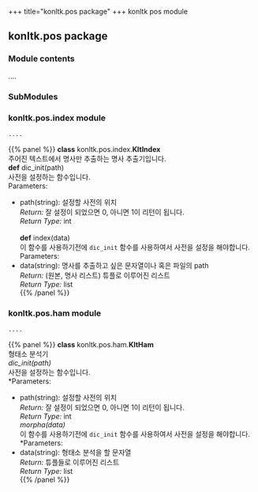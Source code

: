 +++
title="konltk.pos package"
+++
konltk pos module

## konltk.pos package
### Module contents
....
### SubModules
### konltk.pos.index module
```python
....
```
{{% panel %}}
**class** konltk.pos.index.**KltIndex**<br>
주어진 텍스트에서 명사만 추출하는 명사 추출기입니다.<br>
**def** dic_init(path)<br>
사전을 설정하는 함수입니다.<br>
Parameters:<br>
- path(string): 설정할 사전의 위치<br>
*Return:* 잘 설정이 되었으면 0, 아니면 1이 리턴이 됩니다.<br>
*Return Type:* int<br><br>
**def** index(data)<br>
이 함수를 사용하기전에 `dic_init` 함수를 사용하여서 사전을 설정을 해야합니다.<br>
Parameters:<br>
- data(string): 명사를 추출하고 싶은 문자열이나 혹은 파일의 path<br>
*Return:* (원본, 명사 리스트) 튜플로 이루어진 리스트<br>
*Return Type:* list<br>
{{% /panel %}}

### konltk.pos.ham module
```python
....
```

{{% panel %}}
**class** konltk.pos.ham.**KltHam**<br>
형태소 분석기<br>
*dic_init(path)*<br>
사전을 설정하는 함수입니다.<br>
*Parameters:<br>
- path(string): 설정할 사전의 위치<br>
*Return:* 잘 설정이 되었으면 0, 아니면 1이 리턴이 됩니다.<br>
*Return Type:* int<br>
*morpha(data)*<br>
이 함수를 사용하기전에 `dic_init` 함수를 사용하여서 사전을 설정을 해야합니다.<br>
*Parameters:<br>
- data(string): 형태소 분석을 할 문자열<br>
*Return:* 튜플들로 이루어진 리스트<br>
*Return Type:* list<br>
{{% /panel %}}